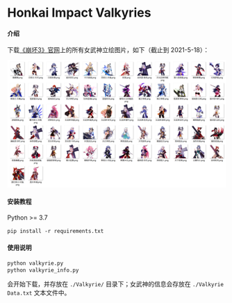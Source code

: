 # Honkai Impact Valkyries

#### 介绍
下载[《崩坏3》官网](https://www.bh3.com/valkyries)上的所有女武神立绘图片，如下（截止到 2021-5-18）：

![](./demo.png)

#### 安装教程

Python >= 3.7

```shell
pip install -r requirements.txt
```

#### 使用说明

```shell
python valkyrie.py
python valkyrie_info.py
```

会开始下载，并存放在 `./Valkyrie/` 目录下；女武神的信息会存放在 `./Valkyrie Data.txt` 文本文件中。